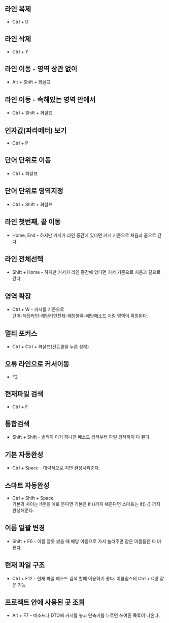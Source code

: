 ## 라인 복제
* Ctrl + D
## 라인 삭제
* Ctrl + Y
## 라인 이동 - 영역 상관 없이
* Alt + Shift + 화살표
## 라인 이동 - 속해있는 영역 안에서
* Ctrl + Shift + 화살표
## 인자값(파라메터) 보기
* Ctrl + P
## 단어 단위로 이동
* Ctrl + 화살표
## 단어 단위로 영역지정
* Ctrl + Shift + 화살표
## 라인 첫번째, 끝 이동
* Home, End - 하지만 커서가 라인 중간에 있다면 커서 기준으로 처음과 끝으로 간다
## 라인 전체선택
* Shift + Home - 하지만 커서가 라인 중간에 있다면 커서 기준으로 처음과 끝으로 간다
## 영역 확장
* Ctrl + W - 커서를 기준으로  
단어-해당라인-해당라인전체-해당블록-해당메소드 처럼 영역이 확장된다.
## 멀티 포커스
* Ctrl + Ctrl + 화살표(컨트롤을 누른 상태)

## 오류 라인으로 커서이동
* F2
## 현재파일 검색
* Ctrl + F
## 통합검색
* Shift + Shift - 솔직히 이거 하나만 메소드 검색부터 파일 검색까지 다 된다.
## 기본 자동완성
* Ctrl + Space - 대략적으로 치면 완성시켜준다.
## 스마트 자동완성
* Ctrl + Shift + Space  
기본과 차이는 if문을 예로 든다면 기본은 if ()까지 해준다면 스마트는 if() {} 까지 완성해준다.
## 이름 일괄 변경
* Shift + F6 - 이름 잘못 썼을 때 해당 이름으로 가서 눌러주면 같은 이름들은 다 바뀐다.
## 현재 파일 구조
* Ctrl + F12 - 현재 파일 메소드 검색 할때 이용하기 좋다. 이클립스의 Ctrl + O랑 같은 기능
## 프로젝트 안에 사용된 곳 조회
* Alt + F7 - 메소드나 DTO에 커서를 놓고 단축키를 누르면 쓰여진 목록이 나온다.